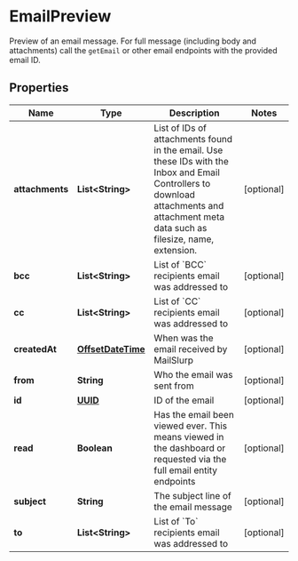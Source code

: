 

# EmailPreview

Preview of an email message. For full message (including body and attachments) call the `getEmail` or other email endpoints with the provided email ID.
## Properties

Name | Type | Description | Notes
------------ | ------------- | ------------- | -------------
**attachments** | **List&lt;String&gt;** | List of IDs of attachments found in the email. Use these IDs with the Inbox and Email Controllers to download attachments and attachment meta data such as filesize, name, extension. |  [optional]
**bcc** | **List&lt;String&gt;** | List of &#x60;BCC&#x60; recipients email was addressed to |  [optional]
**cc** | **List&lt;String&gt;** | List of &#x60;CC&#x60; recipients email was addressed to |  [optional]
**createdAt** | [**OffsetDateTime**](OffsetDateTime) | When was the email received by MailSlurp |  [optional]
**from** | **String** | Who the email was sent from |  [optional]
**id** | [**UUID**](UUID) | ID of the email |  [optional]
**read** | **Boolean** | Has the email been viewed ever. This means viewed in the dashboard or requested via the full email entity endpoints |  [optional]
**subject** | **String** | The subject line of the email message |  [optional]
**to** | **List&lt;String&gt;** | List of &#x60;To&#x60; recipients email was addressed to |  [optional]



